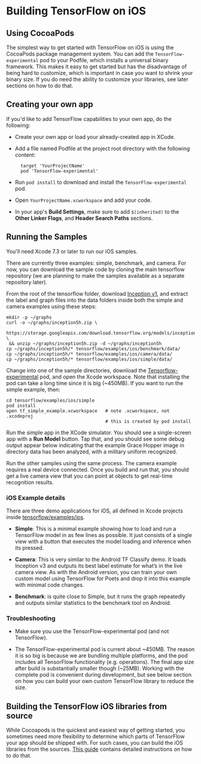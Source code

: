 # Building TensorFlow on iOS

## Using CocoaPods

The simplest way to get started with TensorFlow on iOS is using the CocoaPods
package management system. You can add the `TensorFlow-experimental` pod to your
Podfile, which installs a universal binary framework. This makes it easy to get
started but has the disadvantage of being hard to customize, which is important
in case you want to shrink your binary size. If you do need the ability to
customize your libraries, see later sections on how to do that.

## Creating your own app

If you'd like to add TensorFlow capabilities to your own app, do the following:

- Create your own app or load your already-created app in XCode.

- Add a file named Podfile at the project root directory with the following content:

        target 'YourProjectName'
        pod 'TensorFlow-experimental'

- Run `pod install` to download and install the `TensorFlow-experimental` pod.

- Open `YourProjectName.xcworkspace` and add your code.

- In your app's **Build Settings**, make sure to add `$(inherited)` to the
  **Other Linker Flags**, and **Header Search Paths** sections.

## Running the Samples

You'll need Xcode 7.3 or later to run our iOS samples.

There are currently three examples: simple, benchmark, and camera. For now, you
can download the sample code by cloning the main tensorflow repository (we are
planning to make the samples available as a separate repository later).

From the root of the tensorflow folder, download [Inception
v1](https://storage.googleapis.com/download.tensorflow.org/models/inception5h.zip),
and extract the label and graph files into the data folders inside both the
simple and camera examples using these steps:

    mkdir -p ~/graphs
    curl -o ~/graphs/inception5h.zip \
     https://storage.googleapis.com/download.tensorflow.org/models/inception5h.zip \
     && unzip ~/graphs/inception5h.zip -d ~/graphs/inception5h
    cp ~/graphs/inception5h/* tensorflow/examples/ios/benchmark/data/
    cp ~/graphs/inception5h/* tensorflow/examples/ios/camera/data/
    cp ~/graphs/inception5h/* tensorflow/examples/ios/simple/data/

Change into one of the sample directories, download the
[Tensorflow-experimental](https://cocoapods.org/pods/TensorFlow-experimental)
pod, and open the Xcode workspace. Note that installing the pod can take a long
time since it is big (~450MB). If you want to run the simple example, then:

    cd tensorflow/examples/ios/simple
    pod install
    open tf_simple_example.xcworkspace   # note .xcworkspace, not .xcodeproj
                                         # this is created by pod install

Run the simple app in the XCode simulator. You should see a single-screen app
with a **Run Model** button. Tap that, and you should see some debug output
appear below indicating that the example Grace Hopper image in directory data
has been analyzed, with a military uniform recognized.

Run the other samples using the same process. The camera example requires a real
device connected. Once you build and run that, you should get a live camera view
that you can point at objects to get real-time recognition results.

### iOS Example details

There are three demo applications for iOS, all defined in Xcode projects inside
[tensorflow/examples/ios](https://www.tensorflow.org/code/tensorflow/examples/ios/).

- **Simple**: This is a minimal example showing how to load and run a TensorFlow
  model in as few lines as possible. It just consists of a single view with a
  button that executes the model loading and inference when its pressed.

- **Camera**: This is very similar to the Android TF Classify demo. It loads
  Inception v3 and outputs its best label estimate for what’s in the live camera
  view. As with the Android version, you can train your own custom model using
  TensorFlow for Poets and drop it into this example with minimal code changes.

- **Benchmark**: is quite close to Simple, but it runs the graph repeatedly and
  outputs similar statistics to the benchmark tool on Android.


### Troubleshooting

- Make sure you use the TensorFlow-experimental pod (and not TensorFlow).

- The TensorFlow-experimental pod is current about ~450MB. The reason it is so
  big is because we are bundling multiple platforms, and the pod includes all
  TensorFlow functionality (e.g. operations). The final app size after build is
  substantially smaller though (~25MB). Working with the complete pod is
  convenient during development, but see below section on how you can build your
  own custom TensorFlow library to reduce the size.

## Building the TensorFlow iOS libraries from source

While Cocoapods is the quickest and easiest way of getting started, you sometimes
need more flexibility to determine which parts of TensorFlow your app should be
shipped with. For such cases, you can build the iOS libraries from the
sources. [This
guide](https://github.com/tensorflow/tensorflow/tree/master/tensorflow/examples/ios#building-the-tensorflow-ios-libraries-from-source)
contains detailed instructions on how to do that.

